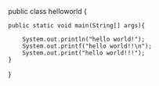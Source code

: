 public class helloworld { 
   
    public static void main(String[] args){ 
   
        System.out.println("hello world!");
        System.out.printf("hello world!!\n");
        System.out.print("hello world!!!");
    }
}
